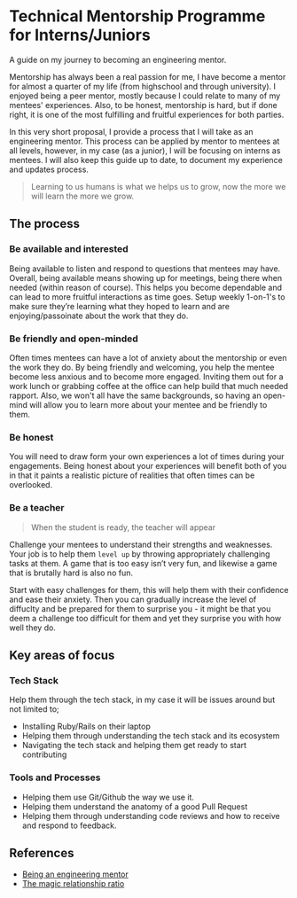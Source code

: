 # Technical Mentorship Programme for Interns/Juniors

A guide on my journey to becoming an engineering mentor.

Mentorship has always been a real passion for me, I have become a mentor for almost a quarter of my life (from highschool and through university). I enjoyed being a peer mentor, mostly because I could relate to many of my mentees' experiences. Also, to be honest, mentorship is hard, but if done right, it is one of the most fulfilling and fruitful experiences for both parties.

In this very short proposal, I provide a process that I will take as an engineering mentor. This process can be applied by mentor to mentees at all levels, however, in my case (as a junior), I will be focusing on interns as mentees. I will also keep this guide up to date, to document my experience and updates process.

> Learning to us humans is what we helps us to grow, now the more we will learn the more we grow.

## The process

### Be available and interested

Being available to listen and respond to questions that mentees may have. Overall, being available means showing up for meetings, being there when needed (within reason of course). This helps you become dependable and can lead to more fruitful interactions as time goes. Setup weekly 1-on-1's to make sure they’re learning what they hoped to learn and are enjoying/passoinate about the work that they do.

### Be friendly and open-minded

Often times mentees can have a lot of anxiety about the mentorship or even the work they do. By being friendly and welcoming, you help the mentee become less anxious and to become more engaged. Inviting them out for a work lunch or grabbing coffee at the office can help build that much needed rapport. Also, we won't all have the same backgrounds, so having an open-mind will allow you to learn more about your mentee and be friendly to them.

### Be honest

You will need to draw form your own experiences a lot of times during your engagements. Being honest about your experiences will benefit both of you in that it paints a realistic picture of realities that often times can be overlooked. 

### Be a teacher

> When the student is ready, the teacher will appear

Challenge your mentees to understand their strengths and weaknesses. Your job is to help them `level up` by throwing appropriately challenging tasks at them. A game that is too easy isn’t very fun, and likewise a game that is brutally hard is also no fun.

Start with easy challenges for them, this will help them with their confidence and ease their anxiety. Then you can gradually increase the level of diffuclty and be prepared for them to surprise you -  it might be that you deem a challenge too difficult for them and yet they surprise you with how well they do.

## Key areas of focus

### Tech Stack

Help them through the tech stack, in my case it will be issues around but not limited to;

- Installing Ruby/Rails on their laptop
- Helping them through understanding the tech stack and its ecosystem
- Navigating the tech stack and helping them get ready to start contributing

### Tools and Processes

- Helping them use Git/Github the way we use it.
- Helping them understand the anatomy of a good Pull Request
- Helping them through understanding code reviews and how to receive and respond to feedback.


## References

- [Being an engineering mentor](https://www.xkyle.com/Being-a-Great-Engineering-Mentor/)
- [The magic relationship ratio](https://www.gottman.com/blog/the-magic-relationship-ratio-according-science/)
